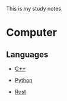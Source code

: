 This is my study notes

# Computer

## Languages

- [C++](./computer/languages/C++/R-Value.md)

- [Python](./computer/languages/python/toc.md)

- [Rust](./computer/languages/rust/toc.md)


